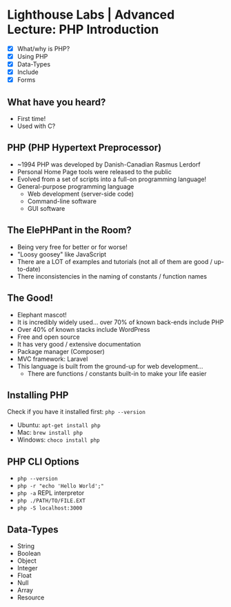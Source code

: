 # Lighthouse Labs | Advanced Lecture: PHP Introduction

* [X] What/why is PHP?
* [X] Using PHP
* [X] Data-Types
* [X] Include
* [X] Forms

## What have you heard?

* First time!
* Used with C?

## PHP (PHP Hypertext Preprocessor)

* ~1994 PHP was developed by Danish-Canadian Rasmus Lerdorf
* Personal Home Page tools were released to the public
* Evolved from a set of scripts into a full-on programming language!
* General-purpose programming language
    * Web development (server-side code)
    * Command-line software
    * GUI software

## The ElePHPant in the Room?

* Being very free for better or for worse!
* "Loosy goosey" like JavaScript
* There are a LOT of examples and tutorials (not all of them are good / up-to-date)
* There inconsistencies in the naming of constants / function names

## The Good!

* Elephant mascot!
* It is incredibly widely used... over 70% of known back-ends include PHP
* Over 40% of known stacks include WordPress
* Free and open source
* It has very good / extensive documentation
* Package manager (Composer)
* MVC framework: Laravel
* This language is built from the ground-up for web development...
    * There are functions / constants built-in to make your life easier

## Installing PHP

Check if you have it installed first: `php --version`

* Ubuntu: `apt-get install php`
* Mac: `brew install php`
* Windows: `choco install php`

## PHP CLI Options

* `php --version`
* `php -r "echo 'Hello World';"`
* `php -a` REPL interpretor
* `php ./PATH/TO/FILE.EXT`
* `php -S localhost:3000`

## Data-Types

* String
* Boolean
* Object
* Integer
* Float
* Null
* Array
* Resource
